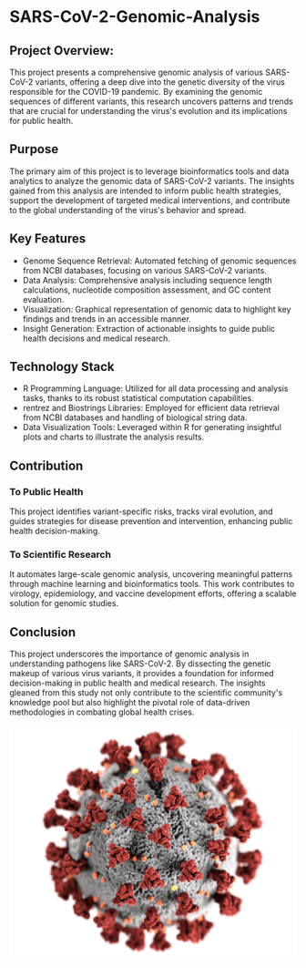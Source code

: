 # SARS-CoV-2-Genomic-Analysis

## Project Overview: 

This project presents a comprehensive genomic analysis of various SARS-CoV-2 variants, offering a deep dive into the genetic diversity of the virus responsible for the COVID-19 pandemic. By examining the genomic sequences of different variants, this research uncovers patterns and trends that are crucial for understanding the virus's evolution and its implications for public health.

## Purpose

The primary aim of this project is to leverage bioinformatics tools and data analytics to analyze the genomic data of SARS-CoV-2 variants. The insights gained from this analysis are intended to inform public health strategies, support the development of targeted medical interventions, and contribute to the global understanding of the virus's behavior and spread.

## Key Features

* Genome Sequence Retrieval: Automated fetching of genomic sequences from NCBI databases, focusing on various SARS-CoV-2 variants.
* Data Analysis: Comprehensive analysis including sequence length calculations, nucleotide composition assessment, and GC content evaluation.
* Visualization: Graphical representation of genomic data to highlight key findings and trends in an accessible manner.
* Insight Generation: Extraction of actionable insights to guide public health decisions and medical research.

## Technology Stack

* R Programming Language: Utilized for all data processing and analysis tasks, thanks to its robust statistical computation capabilities.
* rentrez and Biostrings Libraries: Employed for efficient data retrieval from NCBI databases and handling of biological string data.
* Data Visualization Tools: Leveraged within R for generating insightful plots and charts to illustrate the analysis results.

## Contribution

### To Public Health
This project identifies variant-specific risks, tracks viral evolution, and guides strategies for disease prevention and intervention, enhancing public health decision-making.

### To Scientific Research
It automates large-scale genomic analysis, uncovering meaningful patterns through machine learning and bioinformatics tools. This work contributes to virology, epidemiology, and vaccine development efforts, offering a scalable solution for genomic studies.


## Conclusion

This project underscores the importance of genomic analysis in understanding pathogens like SARS-CoV-2. By dissecting the genetic makeup of various virus variants, it provides a foundation for informed decision-making in public health and medical research. The insights gleaned from this study not only contribute to the scientific community's knowledge pool but also highlight the pivotal role of data-driven methodologies in combating global health crises.

![WEB_PAGE](covid.jpg)






